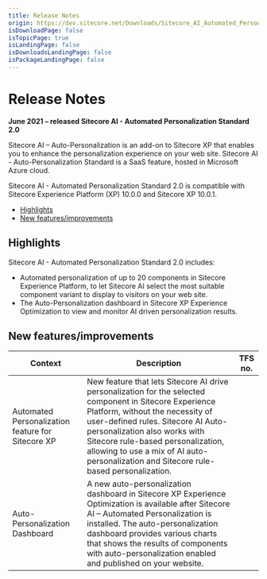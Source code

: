 ```yaml
---
title: Release Notes
origin: https://dev.sitecore.net/Downloads/Sitecore_AI_Automated_Personalization_Standard/2x/Sitecore_AI_Automated_Personalization_Standard_200/Release_Notes
isDownloadPage: false
isTopicPage: true
isLandingPage: false
isDownloadsLandingPage: false
isPackageLandingPage: false
---
```


# Release Notes

**June 2021 – released Sitecore AI - Automated Personalization Standard 2.0**

Sitecore AI – Auto-Personalization is an add-on to Sitecore XP that enables you to enhance the personalization experience on your web site. Sitecore AI - Auto-Personalization Standard is a SaaS feature, hosted in Microsoft Azure cloud.

Sitecore AI - Automated Personalization Standard 2.0 is compatible with Sitecore Experience Platform (XP) 10.0.0 and Sitecore XP 10.0.1.

-   [Highlights](#Highlights)
-   [New features/improvements](#New)

## Highlights

Sitecore AI - Automated Personalization Standard 2.0 includes:

-   Automated personalization of up to 20 components in Sitecore Experience Platform, to let Sitecore AI select the most suitable component variant to display to visitors on your web site.
-   The Auto-Personalization dashboard in Sitecore XP Experience Optimization to view and monitor AI driven personalization results.

## New features/improvements

 | Context | Description | TFS no. |
 | --- | --- | --- |
 | Automated Personalization feature for Sitecore XP​​ | New feature that lets Sitecore AI drive personalization for the selected component in Sitecore Experience Platform, without the necessity of user-defined rules. Sitecore AI Auto-personalization also works with Sitecore rule-based personalization, allowing to use a mix of AI auto-personalization and Sitecore rule-based personalization. |  |
 | ​​​Auto-Personalization Dashboard | A new auto-personalization dashboard in Sitecore XP Experience Optimization is available after Sitecore AI – Automated Personalization is installed. The auto-personalization dashboard provides various charts that shows the results of components with auto-personalization enabled and published on your website. |  |